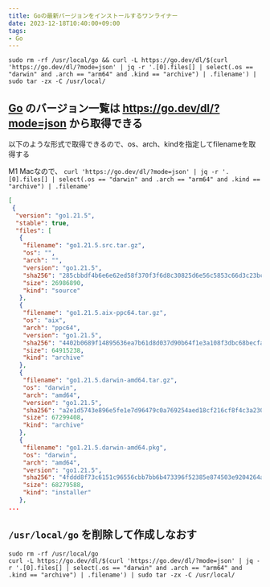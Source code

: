 ```yaml
---
title: Goの最新バージョンをインストールするワンライナー
date: 2023-12-18T10:40:00+09:00
tags:
- Go
---
```



````shell
sudo rm -rf /usr/local/go && curl -L https://go.dev/dl/$(curl 'https://go.dev/dl/?mode=json' | jq -r '.[0].files[] | select(.os == "darwin" and .arch == "arm64" and .kind == "archive") | .filename') | sudo tar -zx -C /usr/local/
````

## [Go](note/Go.md) のバージョン一覧は https://go.dev/dl/?mode=json から取得できる

以下のような形式で取得できるので、os、arch、kindを指定してfilenameを取得する

M1 Macなので、 `curl 'https://go.dev/dl/?mode=json' | jq -r '.[0].files[] | select(.os == "darwin" and .arch == "arm64" and .kind == "archive") | .filename'`

````json
[
 {
  "version": "go1.21.5",
  "stable": true,
  "files": [
   {
    "filename": "go1.21.5.src.tar.gz",
    "os": "",
    "arch": "",
    "version": "go1.21.5",
    "sha256": "285cbbdf4b6e6e62ed58f370f3f6d8c30825d6e56c5853c66d3c23bcdb09db19",
    "size": 26986890,
    "kind": "source"
   },
   {
    "filename": "go1.21.5.aix-ppc64.tar.gz",
    "os": "aix",
    "arch": "ppc64",
    "version": "go1.21.5",
    "sha256": "4402b0689f14895636ea7b61d8d037d90b64f1e3a108f3dbc68becfa7b2e4034",
    "size": 64915238,
    "kind": "archive"
   },
   {
    "filename": "go1.21.5.darwin-amd64.tar.gz",
    "os": "darwin",
    "arch": "amd64",
    "version": "go1.21.5",
    "sha256": "a2e1d5743e896e5fe1e7d96479c0a769254aed18cf216cf8f4c3a2300a9b3923",
    "size": 67299408,
    "kind": "archive"
   },
   {
    "filename": "go1.21.5.darwin-amd64.pkg",
    "os": "darwin",
    "arch": "amd64",
    "version": "go1.21.5",
    "sha256": "4fddd8f73c6151c96556cbb7bb6b473396f52385e874503e9204264aa39aa422",
    "size": 68279588,
    "kind": "installer"
   },
...
````

## `/usr/local/go` を削除して作成しなおす

````shell
sudo rm -rf /usr/local/go 
curl -L https://go.dev/dl/$(curl 'https://go.dev/dl/?mode=json' | jq -r '.[0].files[] | select(.os == "darwin" and .arch == "arm64" and .kind == "archive") | .filename') | sudo tar -zx -C /usr/local/
````
